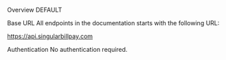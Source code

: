 Overview
DEFAULT

Base URL
All endpoints in the documentation starts with the following URL:

https://api.singularbillpay.com

Authentication
No authentication required.
